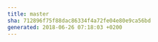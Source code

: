 ```yaml
---
title: master
sha: 712896f75f88dac86334f4a72fe04e80e9ca56bd
generated: 2018-06-26 07:18:03 +0200
---
```


